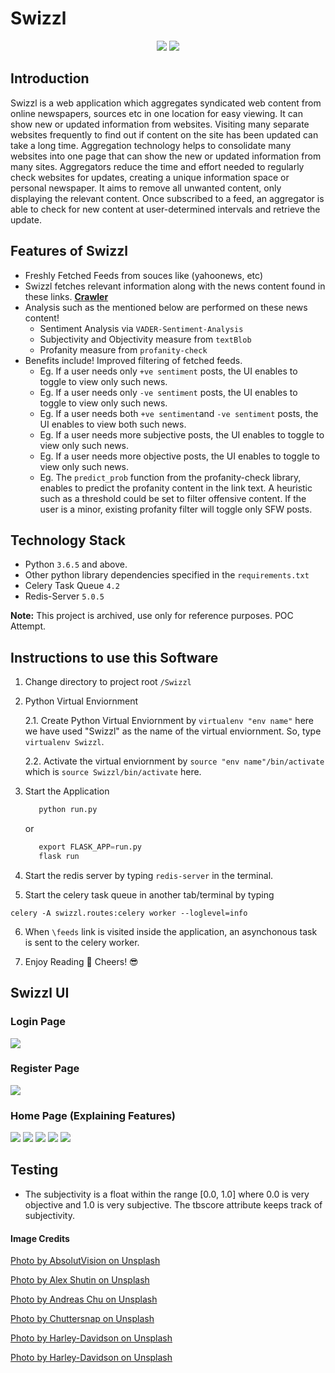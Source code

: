 # Swizzl

<p align="center">
   <img src="https://github.com/JaganKaartik/Swizzl/blob/master/Documentation/Images/homePage.gif">
   <img src="https://github.com/JaganKaartik/Swizzl/blob/master/Documentation/Images/feedsPage.gif">
</p>


## Introduction

Swizzl is a web application which aggregates syndicated web content from online newspapers, sources etc in one location for easy viewing. It can show new or updated information from websites. Visiting many separate websites frequently to find out if content on the site has been updated can take a long time. Aggregation technology helps to consolidate many websites into one page that can show the new or updated information from many sites. Aggregators reduce the time and effort needed to regularly check websites for updates, creating a unique information space or personal newspaper. It aims to remove all unwanted content, only displaying the relevant content. Once subscribed to a feed, an aggregator is able to check for new content at user-determined intervals and retrieve the update.

## Features of Swizzl

* Freshly Fetched Feeds from souces like (yahoonews, etc)
* Swizzl fetches relevant information along with the news content found in these links. [**Crawler**](https://github.com/JaganKaartik/Swizzl/blob/master/swizzl/services/newsfetch.py)
* Analysis such as the mentioned below are performed on these news content! 
    * Sentiment Analysis via ```VADER-Sentiment-Analysis```
    * Subjectivity and Objectivity measure from ```textBlob```
    * Profanity measure from ```profanity-check```
* Benefits include! Improved filtering of fetched feeds.
    * Eg. If a user needs only  ```+ve sentiment``` posts, the UI enables to toggle to view only such news.
    * Eg. If a user needs only  ```-ve sentiment``` posts, the UI enables to toggle to view only such news.
    * Eg. If a user needs both ```+ve sentiment```and ```-ve sentiment``` posts, the UI enables to view both such news.
    * Eg. If a user needs more subjective posts, the UI enables to toggle to view only such news.
    * Eg. If a user needs more objective posts, the UI enables to toggle to view only such news.
    * Eg. The ```predict_prob``` function from the profanity-check library, enables to predict the profanity content in the link text. A heuristic such as a threshold could be set to filter offensive content. If the user is a minor, existing profanity filter will toggle only SFW posts.
    
## Technology Stack

* Python ```3.6.5``` and above.
* Other python library dependencies specified in the ```requirements.txt```
* Celery Task Queue ```4.2```
* Redis-Server ```5.0.5```

**Note:** This project is archived, use only for reference purposes. POC Attempt.

## Instructions to use this Software

1. Change directory to project root ```/Swizzl```

2. Python Virtual Enviornment

    2.1. Create Python Virtual Enviornment by ```virtualenv "env name"``` here we have used "Swizzl" as the name of the virtual enviornment. So, type  ```virtualenv Swizzl```.
    
    2.2. Activate the virtual enviornment by ```source "env name"/bin/activate``` which is ```source Swizzl/bin/activate``` here. 

3. Start the Application

    ```python
       python run.py
    ``` 
   or  
    ```python
       export FLASK_APP=run.py
       flask run
    ```
4. Start the redis server by typing  ```redis-server``` in the terminal.

5. Start the celery task queue in another tab/terminal by typing
```
celery -A swizzl.routes:celery worker --loglevel=info
``` 
6. When ```\feeds``` link is visited inside the application, an asynchonous task is sent to the celery worker. 

7. Enjoy Reading :book: Cheers! :sunglasses:


## Swizzl UI 

### Login Page

![](https://github.com/JaganKaartik/Swizzl/blob/master/Documentation/Images/login.png)

### Register Page

![](https://github.com/JaganKaartik/Swizzl/blob/master/Documentation/Images/register.png)

### Home Page (Explaining Features)

![](https://github.com/JaganKaartik/Swizzl/blob/master/Documentation/Images/f1.png)
![](https://github.com/JaganKaartik/Swizzl/blob/master/Documentation/Images/f2.png)
![](https://github.com/JaganKaartik/Swizzl/blob/master/Documentation/Images/f3.png)
![](https://github.com/JaganKaartik/Swizzl/blob/master/Documentation/Images/f4.png)
![](https://github.com/JaganKaartik/Swizzl/blob/master/Documentation/Images/f5.png)


## Testing

* The subjectivity is a float within the range [0.0, 1.0] where 0.0 is very objective and 1.0 is very subjective. The tbscore attribute keeps track of subjectivity.


#### Image Credits

[Photo by AbsolutVision on Unsplash](https://unsplash.com/photos/WYd_PkCa1BY)

[Photo by Alex Shutin on Unsplash](https://unsplash.com/photos/kKvQJ6rK6S4)

[Photo by Andreas Chu on Unsplash](https://unsplash.com/photos/YodH2WzN6YU)

[Photo by Chuttersnap on Unsplash](https://unsplash.com/photos/aku7Zlj_x_o)

[Photo by Harley-Davidson on Unsplash](https://unsplash.com/photos/56R8TzG7Lzc)

[Photo by Harley-Davidson on Unsplash](https://unsplash.com/photos/bs1eqd6zSiU)

